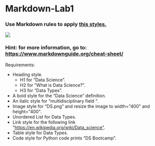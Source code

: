 # Markdown-Lab1

### Use Markdown rules to apply [this styles.](https://github.com/Tuwaiq-Data-Science-Bootcamp-V4/Markdown-Lab1/blob/main/style.md)

![](https://paper-attachments.dropboxusercontent.com/s_D9627FF11E0897FC1441B9CD82C6E539C12E2795FDF04E895A2205B1BE56A599_1673423145864_Screen+Shot+1444-06-17+at+9.20.35+AM.png)


### Hint: for more information, go to: https://www.markdownguide.org/cheat-sheet/

Requirements:
- Heading style.
    - H1 for “Data Science”.
    - H2 for "What is Data Science?”.
    - H3 for “Data Types”.
- A bold style for the “Data Science” definition.
- An italic style for “multidisciplinary field “.
- Image style for “DS.png” and resize the image to width="400" and height="400".
- Unordered List for Data Types.
- Link style for the following link “https://en.wikipedia.org/wiki/Data_science”.
- Table style for Data Types.
- Code style for Python code prints “DS Bootcamp”.

